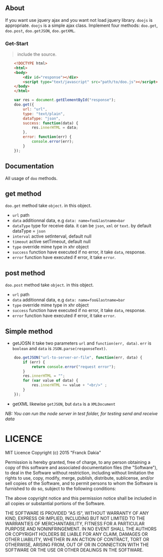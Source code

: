 ## About
If you want use jquery ajax and you want not load jquery library. `doojs` is appropriate.
`doojs` is a simple ajax class. Implement four methods: `doo.get`, `doo.post`, `doo.getJSON`, `doo.getXML`.

### Get-Start
> include the source.

```html
	<!DOCTYPE html>
	<html>
	<body>
		<div id="response"></div>
		<script type="text/javascript" src="path/to/doo.js"></script>
	</body>
	</html>
```
```js
	var res = document.getElementById("response");
	doo.get({
		url: "url",
		type: "text/plain",
		dataType: "json",
		success: function(data) {
			res.innerHTML = data;
		},
		error: function(err) {
			console.error(err);
		}
	});
```

## Documentation

All usage of `doo` methods.

## get method

`doo.get` method take `object`. in this object.
- `url` path
- `data` additionnal data, e.g `data: name=foo&lastname=bar`
- `dataType` type for receive data. it can be `json`, `xml` or `text`.
	by default dataType = `json`
- `interval` active setInterval, default null
- `timeout` active setTimeout, default null
- `type` override mime type in xhr object
- `success` function have executed if no error, it take `data`, response.
- `error` function have executed if error, it take `error`.

## post method

`doo.post` method take `object`. in this object.
- `url` path
- `data` additionnal data, e.g `data: name=foo&lastname=bar`
- `type` override mime type in xhr object
- `success` function have executed if no error, it take `data`, response.
- `error` function have executed if error, it take `error`.

## Simple method
* getJOSN
it take two parameters `url` and `function(err, data)`.
`err` is `boolean` and `data` is `JSON.parse(responseText)`.
```js
	doo.getJSON("url-to-server-or-file", function(err, data) {
		if (err) {
			return console.error("request error");
		}
		res.innerHTML = "";
		for (var value of data) {
			res.innerHTML += value + "<br/>" ;
		}
	});
```
* getXML
likewise `getJSON`, but `data` is a `XMLDocument`

_NB: You can run the node server in test folder, for testing send and receive data_

# LICENCE
MIT Licence
Copyright (c) 2015 "Franck Dakia"

Permission is hereby granted, free of charge, to any person
obtaining a copy of this software and associated documentation
files (the "Software"), to deal in the Software without
restriction, including without limitation the rights to use,
copy, modify, merge, publish, distribute, sublicense, and/or sell
copies of the Software, and to permit persons to whom the
Software is furnished to do so, subject to the following
conditions:

The above copyright notice and this permission notice shall be
included in all copies or substantial portions of the Software.

THE SOFTWARE IS PROVIDED "AS IS", WITHOUT WARRANTY OF ANY KIND,
EXPRESS OR IMPLIED, INCLUDING BUT NOT LIMITED TO THE WARRANTIES
OF MERCHANTABILITY, FITNESS FOR A PARTICULAR PURPOSE AND
NONINFRINGEMENT. IN NO EVENT SHALL THE AUTHORS OR COPYRIGHT
HOLDERS BE LIABLE FOR ANY CLAIM, DAMAGES OR OTHER LIABILITY,
WHETHER IN AN ACTION OF CONTRACT, TORT OR OTHERWISE, ARISING
FROM, OUT OF OR IN CONNECTION WITH THE SOFTWARE OR THE USE OR
OTHER DEALINGS IN THE SOFTWARE.

